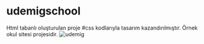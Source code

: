 # udemigschool 
Html tabanlı  oluşturulan proje #css kodlarıyla tasarım kazandırılmıştır.
Örnek okul sitesi projesidir.
![udemig](https://github.com/merveerdemjava/udemigschool/assets/140723996/fe9e5d13-11eb-4a46-9fa4-1bacbc3bd78b)
